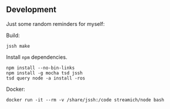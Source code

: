 ## Development

Just some random reminders for myself:

Build:

    jssh make

Install `npm` dependencies.

    npm install --no-bin-links
    npm install -g mocha tsd jssh
    tsd query node -a install -ros  

Docker:

    docker run -it --rm -v /share/jssh:/code streamich/node bash

